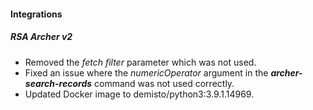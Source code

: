 
#### Integrations
##### RSA Archer v2
- Removed the *fetch filter* parameter which was not used.
- Fixed an issue where the *numericOperator* argument in the ***archer-search-records*** command was not used correctly.
- Updated Docker image to demisto/python3:3.9.1.14969.
